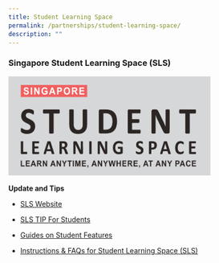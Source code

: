 ```yaml
---
title: Student Learning Space
permalink: /partnerships/student-learning-space/
description: ""
---
```

### Singapore Student Learning Space (SLS)


<img src="/images/sls1.png" style="width:80%">

**Update and Tips**  


*   [SLS Website](https://vle.learning.moe.edu.sg/login) 
*   [SLS TIP For Students](/files/SLS%20TIP%20For%20Students.pdf)

*   [Guides on Student Features](https://mo.learning.moe.edu.sg/UserGuide/Vle/student-features.html)
*   [Instructions & FAQs for Student Learning Space (SLS)](/files/Annexes%20for%20Parents.pdf)